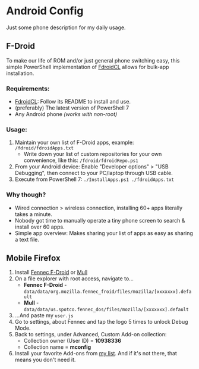 # Android Config
Just some phone description for my daily usage.

## F-Droid
To make our life of ROM and/or just general phone switching easy, this simple PowerShell implementation of [FdroidCL](https://github.com/mvdan/fdroidcl) allows for bulk-app installation.

### Requirements:
- [FdroidCL](https://github.com/mvdan/fdroidcl): Follow its README to install and use.
- (preferably) The latest version of PowerShell 7
- Any Android phone *(works with non-root)*

### Usage:
1. Maintain your own list of F-Droid apps, example: `/fdroid/fdroidApps.txt`
   - Write down your list of custom repositories for your own convenience, like this: `/fdroid/fdroidRepo.ps1`
2. From your Android device: Enable "Developer options" > "USB Debugging", then connect to your PC/laptop through USB cable.
3. Execute from PowerShell 7: `./InstallApps.ps1 ./fdroidApps.txt`

### Why though?
- Wired connection > wireless connection, installing 60+ apps literally takes a minute.
- Nobody got time to manually operate a tiny phone screen to search & install over 60 apps.
- Simple app overview: Makes sharing your list of apps as easy as sharing a text file.

## Mobile Firefox
1. Install [Fennec F-Droid](https://f-droid.org/en/packages/org.mozilla.fennec_fdroid/) or [Mull](https://f-droid.org/en/packages/us.spotco.fennec_dos/)
2. On a file explorer with root access, navigate to... 
   - **Fennec F-Droid** - `data/data/org.mozilla.fennec_froid/files/mozilla/[xxxxxxx].default`
   - **Mull** - `data/data/us.spotco.fennec_dos/files/mozilla/[xxxxxxx].default`
3. ...And paste my `user.js`
4. Go to settings, about Fennec and tap the logo 5 times to unlock Debug Mode.
5. Back to settings, under Advanced, Custom Add-on collection:
   - Collection owner (User ID) = **10938336**
   - Collection name = **mconfig**
6. Install your favorite Add-ons from [my list](https://addons.mozilla.org/en-US/firefox/collections/10938336/mconfig/). And if it's not there, that means you don't need it.

